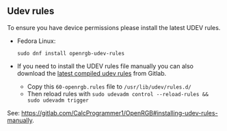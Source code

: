 ## Udev rules

To ensure you have device permissions please install the latest UDEV rules.

* Fedora Linux:

  ```
  sudo dnf install openrgb-udev-rules
  ```

* If you need to install the UDEV rules file manually you can also download the [latest compiled udev rules](https://gitlab.com/CalcProgrammer1/OpenRGB/-/jobs/artifacts/master/raw/60-openrgb.rules?job=Linux+64+AppImage&inline=false) from Gitlab.

  - Copy this `60-openrgb.rules` file to `/usr/lib/udev/rules.d/`
  - Then reload rules with `sudo udevadm control --reload-rules && sudo udevadm trigger`

See: https://gitlab.com/CalcProgrammer1/OpenRGB#installing-udev-rules-manually.
